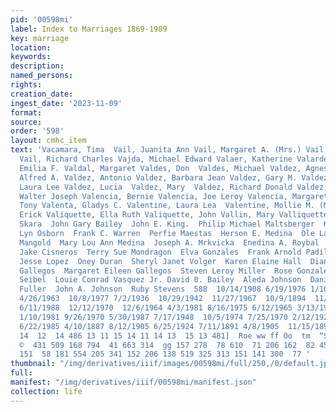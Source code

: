 ```yaml
---
pid: '00598mi'
label: Index to Marriages 1869-1989
key: marriage
location: 
keywords: 
description: 
named_persons: 
rights: 
creation_date: 
ingest_date: '2023-11-09'
format: 
source: 
order: '598'
layout: cmhc_item
text: 'Vacamara, Tima  Vail, Juanita Ann Vail, Margaret A. (Mrs.) Vail, Patricia Lynn
  Vail, Richard Charles Vajda, Michael Edward Valaer, Katherine Valarde, Rosina Valasquez,
  Emilia F. Valdal, Margaret Valdes, Don  Valdes, Michael Valdez, Agnes Diane Valdez,
  Alfred A. Valdez, Antonio Valdez, Barbara Jean Valdez, Gary M. Valdez, Joe R. Valdez,
  Laura Lee Valdez, Lucia  Valdez, Mary  Valdez, Richard Donald Valdez, Ronnie Valdez,
  Walter Joseph Valencia, Bernie Valencia, Joe Leroy Valencia, Margareta Valencia,
  Tony Valenta, Gladys C. Valentine, Laura Lea  Valentine, Mollie M. (Mrs. )  Valin,
  Erick Valiquette, Ella Ruth Valiquette, John Vallin, Mary Valliquette, Joseph  Peter
  Skara  John Gary Bailey  John E. King.  Philip Michael Maltsberger  Katharine Dean  Cheri
  Lyn Osborn  Frank C. Warren  Perfie Maestas  Herson E. Medina  Ole Larson  Louisa
  Mangold  Mary Lou Ann Medina  Joseph A. Mrkvicka  Enedina A. Roybal  Roselyn Tafoya  Donald
  Jake Cisneros  Terry Sue Mondragon  Elva Gonzales  Frank Arnold Padilla Jr.  Nick
  Jesse Lopez  Oney Duran  Sheryl Janet Volger  Karen Elaine Hall  Diana Jo Gurule  Phil
  Gallegos  Margaret Eileen Gallegos  Steven Leroy Miller  Rose Gonzalez  Herbert
  Seibel  Louie Conrad Vasquez Jr. David 0. Bailey  Aleda Johnson  Daniel E. Webster  Carrie
  Fuller  John A. Johnson  Ruby Stevens  588  10/14/1908 6/19/1976 1/10/1892 1/29/1979
  4/26/1963  10/8/1977 7/2/1936  10/29/1942  11/27/1967  10/9/1894  11/7/1881 6/4/1977
  6/11/1988  12/12/1970  12/6/1964 4/3/1981 8/16/1975 6/12/1965 3/13/1976 2/13/1971  12/11/1944
  1/10/1981 9/26/1970 5/30/1987 7/17/1948  10/5/1974 7/25/1970 2/12/1929 3/25/1944
  6/22/1985 4/10/1887 8/12/1905 6/25/1924 7/11/1891 4/8/1905  11/15/1899  14  14 11
  14  12  14 486 13 11 15 14 11 14 13  15 13 481]  Roe ww ff Oo  tm  “SN MON DWN OO
  ©  431 509 168 794  41 663 314  gg 157 278  78 610  71 206 162  82 452 196 485 229
  151  58 181 554 205 341 152 206 138 519 325 313 151 141 300  77 '
thumbnail: "/img/derivatives/iiif/images/00598mi/full/250,/0/default.jpg"
full: 
manifest: "/img/derivatives/iiif/00598mi/manifest.json"
collection: life
---
```

